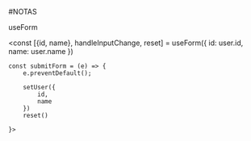 #NOTAS

useForm

<const [{id, name}, handleInputChange, reset] = useForm({ id: user.id, name: user.name })

    const submitForm = (e) => {
        e.preventDefault();

        setUser({
            id,
            name
        })
        reset()

    }>

